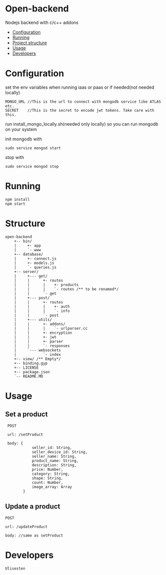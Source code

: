 # Open-backend
Nodejs backend with c/c++ addons


* [Configuration](#Configuration)
* [Running](#Running)
* [Project structure](#Structure)
* [Usage](#Usage)
* [Developers](#Developers)


# Configuration

set the env variables when running iaas or paas or if needed(not needed locally)

    MONGO_URL //This is the url to connect with mongodb service like ATLAS etc.
    SECRET    //This is the secret to encode jwt tokens. Take care with this.

run install_mongo_locally.sh(needed only locally) so you can run mongodb on your system

init mongodb with
    
    sudo service mongod start

stop with

    sudo service mongod stop


# Running

    npm install
    npm start


# Structure

    open-backend
        +-- bin/
        |     +- app
        |     `- www
        +-- database/
        |     +- connect.js
        |     +- models.js
        |     `- queries.js
        +-- server/
        |     +--- get/
        |     |      +- routes
        |     |      |    +- products
        |     |      |    `- routes /** to be renamed*/
        |     |      `- get
        |     +--- post/
        |     |      +- routes
        |     |      |    +- auth
        |     |      |    `- info
        |     |      `- post
        |     +--- utils/
        |     |      +- addons/
        |     |      |    `- urlparser.cc
        |     |      +- encryption
        |     |      +- jwt
        |     |      +- parser
        |     |      `- responses
        |     `--- websockets
        |            `- index
        +-- view/ /** Empty*/
        +-- binding.gyp
        +-- LICENSE
        +-- package.json
        `-- README.MD



 # Usage

 ## Set a product

     POST

     url: /setProduct

     body: {
                seller_id: String,
                seller_device_id: String,
                seller_name: String,
                product_name: String,
                description: String,
                price: Number,
                category: String,
                shape: String,
                count: Number,
                image_array: Array
            }

## Update a product

    POST

    url: /updateProduct

    body: //same as setProduct
        

 # Developers
    Ulisesten

